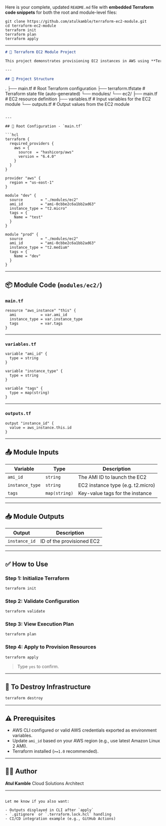Here is your complete, updated `README.md` file with **embedded Terraform code snippets** for both the root and module-level files:
```
git clone https://github.com/atulkamble/terraform-ec2-module.git
cd terraform-ec2-module
terraform init
terraform plan
terraform apply
```
---

```markdown
# 🚀 Terraform EC2 Module Project

This project demonstrates provisioning EC2 instances in AWS using **Terraform modules** to promote code reuse and clean infrastructure management. Two environments are created: **dev** and **prod** using a shared module.

---

## 📁 Project Structure

```
.
├── main.tf                  # Root Terraform configuration
├── terraform.tfstate        # Terraform state file (auto-generated)
└── modules/
└── ec2/
├── main.tf          # EC2 resource definition
├── variables.tf     # Input variables for the EC2 module
└── outputs.tf       # Output values from the EC2 module

````

---

## 🔧 Root Configuration - `main.tf`

```hcl
terraform {
  required_providers {
    aws = {
      source  = "hashicorp/aws"
      version = "6.4.0"
    }
  }
}

provider "aws" {
  region = "us-east-1"
}

module "dev" {
  source        = "./modules/ec2"
  ami_id        = "ami-0cbbe2c6a1bb2ad63"
  instance_type = "t2.micro"
  tags = {
    Name = "test"
  }
}

module "prod" {
  source        = "./modules/ec2"
  ami_id        = "ami-0cbbe2c6a1bb2ad63"
  instance_type = "t2.medium"
  tags = {
    Name = "dev"
  }
}
````

---

## 📦 Module Code (`modules/ec2/`)

### `main.tf`

```hcl
resource "aws_instance" "this" {
  ami           = var.ami_id
  instance_type = var.instance_type
  tags          = var.tags
}
```

---

### `variables.tf`

```hcl
variable "ami_id" {
  type = string
}

variable "instance_type" {
  type = string
}

variable "tags" {
  type = map(string)
}
```

---

### `outputs.tf`

```hcl
output "instance_id" {
  value = aws_instance.this.id
}
```

---

## 📤 Module Inputs

| Variable        | Type          | Description                       |
| --------------- | ------------- | --------------------------------- |
| `ami_id`        | `string`      | The AMI ID to launch the EC2      |
| `instance_type` | `string`      | EC2 instance type (e.g. t2.micro) |
| `tags`          | `map(string)` | Key-value tags for the instance   |

---

## 📥 Module Outputs

| Output        | Description               |
| ------------- | ------------------------- |
| `instance_id` | ID of the provisioned EC2 |

---

## ✅ How to Use

### Step 1: Initialize Terraform

```bash
terraform init
```

### Step 2: Validate Configuration

```bash
terraform validate
```

### Step 3: View Execution Plan

```bash
terraform plan
```

### Step 4: Apply to Provision Resources

```bash
terraform apply
```

> Type `yes` to confirm.

---

## 🔁 To Destroy Infrastructure

```bash
terraform destroy
```

---

## ⚠️ Prerequisites

* AWS CLI configured or valid AWS credentials exported as environment variables.
* Update `ami_id` based on your AWS region (e.g., use latest Amazon Linux 2 AMI).
* Terraform installed (`>=1.0` recommended).

---

## 👨‍💻 Author

**Atul Kamble**
Cloud Solutions Architect

---

```

Let me know if you also want:

- Outputs displayed in CLI after `apply`
- `.gitignore` or `.terraform.lock.hcl` handling
- CI/CD integration example (e.g., GitHub Actions)
```

